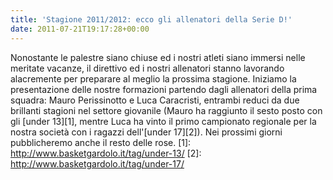 ```yaml
---
title: 'Stagione 2011/2012: ecco gli allenatori della Serie D!'
date: 2011-07-21T19:17:28+00:00
---
```

Nonostante le palestre siano chiuse ed i nostri atleti siano immersi nelle meritate vacanze, il direttivo ed i nostri allenatori stanno lavorando alacremente per preparare al meglio la prossima stagione. Iniziamo la presentazione delle nostre formazioni partendo dagli allenatori della prima squadra: Mauro Perissinotto e Luca Caracristi, entrambi reduci da due brillanti stagioni nel settore giovanile (Mauro ha raggiunto il sesto posto con gli \[under 13\]\[1\], mentre Luca ha vinto il primo campionato regionale per la nostra società con i ragazzi dell'\[under 17\]\[2\]). Nei prossimi giorni pubblicheremo anche il resto delle rose. \[1\]: http://www.basketgardolo.it/tag/under-13/ \[2\]: http://www.basketgardolo.it/tag/under-17/
